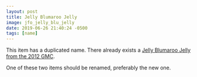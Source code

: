 ```yaml
---
layout: post
title: Jelly Blumaroo Jelly
image: jfo_jelly_blu_jelly
date: 2019-06-26 21:40:24 -0500
tags: [name]
---
```


This item has a duplicated name. There already exists a [Jelly Blumaroo Jelly from the 2012 GMC][old-blu-jn].

One of these two items should be renamed, preferably the new one.

[old-blu-jn]: https://items.jellyneo.net/item/51310/
